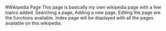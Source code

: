 #Wikipedia Page
This page is basically my own wikipedia page with a few topics added.
Searching a page, Adding a new page, Editing the page are the functions available.
Index page will be displayed with all the pages available on this wikipedia.
